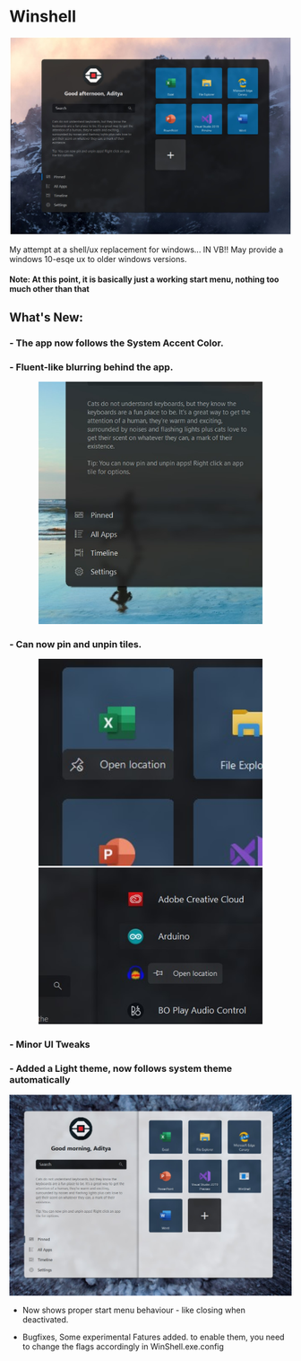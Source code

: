 # Winshell

<p align="center">
  <img src="WinShell/Resources/dark.jpg" width="900">
</p>

My attempt at a shell/ux replacement for windows... IN VB!!
May provide a windows 10-esqe ux to older windows versions.

#### Note: At this point, it is basically just a working start menu, nothing too much other than that

## What's New:

###  - The app now follows the System Accent Color.
###  - Fluent-like blurring behind the app.  
<p align="center">
  <img src="WinShell/Resources/blur.jpg" width="400">
</p>

###  - Can now pin and unpin tiles.
<p align="center">
  <img src="WinShell/Resources/menu.jpg" width="400"><img src="WinShell/Resources/menu2.jpg" width="400">
</p>

###  - Minor UI Tweaks
###  - Added a Light theme, now follows system theme automatically
<p align="center">
  <img src="WinShell/Resources/light.jpg" width="600">
</p>

 - Now shows proper start menu behaviour - like closing when deactivated.

 - Bugfixes, 
Some experimental Fatures added. to enable them, you need to change the flags accordingly in WinShell.exe.config
